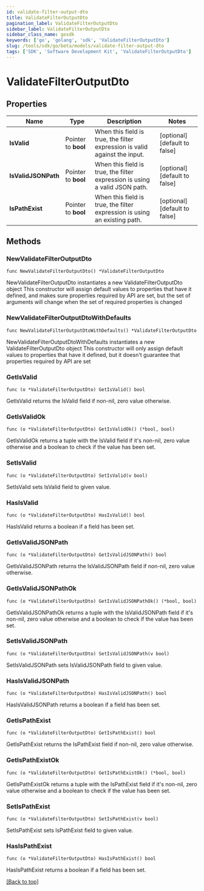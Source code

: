 ```yaml
---
id: validate-filter-output-dto
title: ValidateFilterOutputDto
pagination_label: ValidateFilterOutputDto
sidebar_label: ValidateFilterOutputDto
sidebar_class_name: gosdk
keywords: ['go', 'golang', 'sdk', 'ValidateFilterOutputDto'] 
slug: /tools/sdk/go/beta/models/validate-filter-output-dto
tags: ['SDK', 'Software Development Kit', 'ValidateFilterOutputDto']
---
```


# ValidateFilterOutputDto

## Properties

Name | Type | Description | Notes
------------ | ------------- | ------------- | -------------
**IsValid** | Pointer to **bool** | When this field is true, the filter expression is valid against the input. | [optional] [default to false]
**IsValidJSONPath** | Pointer to **bool** | When this field is true, the filter expression is using a valid JSON path. | [optional] [default to false]
**IsPathExist** | Pointer to **bool** | When this field is true, the filter expression is using an existing path. | [optional] [default to false]

## Methods

### NewValidateFilterOutputDto

`func NewValidateFilterOutputDto() *ValidateFilterOutputDto`

NewValidateFilterOutputDto instantiates a new ValidateFilterOutputDto object
This constructor will assign default values to properties that have it defined,
and makes sure properties required by API are set, but the set of arguments
will change when the set of required properties is changed

### NewValidateFilterOutputDtoWithDefaults

`func NewValidateFilterOutputDtoWithDefaults() *ValidateFilterOutputDto`

NewValidateFilterOutputDtoWithDefaults instantiates a new ValidateFilterOutputDto object
This constructor will only assign default values to properties that have it defined,
but it doesn't guarantee that properties required by API are set

### GetIsValid

`func (o *ValidateFilterOutputDto) GetIsValid() bool`

GetIsValid returns the IsValid field if non-nil, zero value otherwise.

### GetIsValidOk

`func (o *ValidateFilterOutputDto) GetIsValidOk() (*bool, bool)`

GetIsValidOk returns a tuple with the IsValid field if it's non-nil, zero value otherwise
and a boolean to check if the value has been set.

### SetIsValid

`func (o *ValidateFilterOutputDto) SetIsValid(v bool)`

SetIsValid sets IsValid field to given value.

### HasIsValid

`func (o *ValidateFilterOutputDto) HasIsValid() bool`

HasIsValid returns a boolean if a field has been set.

### GetIsValidJSONPath

`func (o *ValidateFilterOutputDto) GetIsValidJSONPath() bool`

GetIsValidJSONPath returns the IsValidJSONPath field if non-nil, zero value otherwise.

### GetIsValidJSONPathOk

`func (o *ValidateFilterOutputDto) GetIsValidJSONPathOk() (*bool, bool)`

GetIsValidJSONPathOk returns a tuple with the IsValidJSONPath field if it's non-nil, zero value otherwise
and a boolean to check if the value has been set.

### SetIsValidJSONPath

`func (o *ValidateFilterOutputDto) SetIsValidJSONPath(v bool)`

SetIsValidJSONPath sets IsValidJSONPath field to given value.

### HasIsValidJSONPath

`func (o *ValidateFilterOutputDto) HasIsValidJSONPath() bool`

HasIsValidJSONPath returns a boolean if a field has been set.

### GetIsPathExist

`func (o *ValidateFilterOutputDto) GetIsPathExist() bool`

GetIsPathExist returns the IsPathExist field if non-nil, zero value otherwise.

### GetIsPathExistOk

`func (o *ValidateFilterOutputDto) GetIsPathExistOk() (*bool, bool)`

GetIsPathExistOk returns a tuple with the IsPathExist field if it's non-nil, zero value otherwise
and a boolean to check if the value has been set.

### SetIsPathExist

`func (o *ValidateFilterOutputDto) SetIsPathExist(v bool)`

SetIsPathExist sets IsPathExist field to given value.

### HasIsPathExist

`func (o *ValidateFilterOutputDto) HasIsPathExist() bool`

HasIsPathExist returns a boolean if a field has been set.


[[Back to top]](#) 


